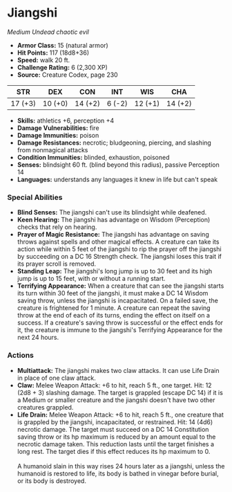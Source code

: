 # Jiangshi

*Medium* *Undead* *chaotic evil*

- **Armor Class:** 15 (natural armor)
- **Hit Points:** 117 (18d8+36)
- **Speed:** walk 20 ft.
- **Challenge Rating:** 6 (2,300 XP)
- **Source:** Creature Codex, page 230

| STR | DEX | CON | INT | WIS | CHA |
| --- | --- | --- | --- | --- | --- |
| 17 (+3) | 10 (+0) | 14 (+2) | 6 (-2) | 12 (+1) | 14 (+2) |

- **Skills:** athletics +6, perception +4
- **Damage Vulnerabilities:** fire
- **Damage Immunities:** poison
- **Damage Resistances:** necrotic; bludgeoning, piercing, and slashing from nonmagical attacks
- **Condition Immunities:** blinded, exhaustion, poisoned
- **Senses:** blindsight 60 ft. (blind beyond this radius), passive Perception 14
- **Languages:** understands any languages it knew in life but can't speak

### Special Abilities

- **Blind Senses:** The jiangshi can't use its blindsight while deafened.
- **Keen Hearing:** The jiangshi has advantage on Wisdom (Perception) checks that rely on hearing.
- **Prayer of Magic Resistance:** The jiangshi has advantage on saving throws against spells and other magical effects. A creature can take its action while within 5 feet of the jiangshi to rip the prayer off the jiangshi by succeeding on a DC 16 Strength check. The jiangshi loses this trait if its prayer scroll is removed.
- **Standing Leap:** The jiangshi's long jump is up to 30 feet and its high jump is up to 15 feet, with or without a running start.
- **Terrifying Appearance:** When a creature that can see the jiangshi starts its turn within 30 feet of the jiangshi, it must make a DC 14 Wisdom saving throw, unless the jiangshi is incapacitated. On a failed save, the creature is frightened for 1 minute. A creature can repeat the saving throw at the end of each of its turns, ending the effect on itself on a success. If a creature's saving throw is successful or the effect ends for it, the creature is immune to the jiangshi's Terrifying Appearance for the next 24 hours.

### Actions

- **Multiattack:** The jiangshi makes two claw attacks. It can use Life Drain in place of one claw attack.
- **Claw:** Melee Weapon Attack: +6 to hit, reach 5 ft., one target. Hit: 12 (2d8 + 3) slashing damage. The target is grappled (escape DC 14) if it is a Medium or smaller creature and the jiangshi doesn't have two other creatures grappled.
- **Life Drain:** Melee Weapon Attack: +6 to hit, reach 5 ft., one creature that is grappled by the jiangshi, incapacitated, or restrained. Hit: 14 (4d6) necrotic damage. The target must succeed on a DC 14 Constitution saving throw or its hp maximum is reduced by an amount equal to the necrotic damage taken. This reduction lasts until the target finishes a long rest. The target dies if this effect reduces its hp maximum to 0. <br><br>A humanoid slain in this way rises 24 hours later as a jiangshi, unless the humanoid is restored to life, its body is bathed in vinegar before burial, or its body is destroyed.


